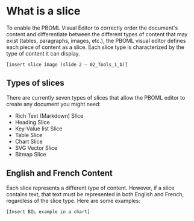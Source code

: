 # What is a slice

To enable the PBOML Visual Editor to correctly order the document's content and differentiate between the different types of content that may exist (tables, paragraphs, images, etc.), the PBOML visual editor defines each piece of content as a slice. Each slice type is characterized by the type of content it can display.

    [insert slice image (slide 2 – 02_Tools_1_b)]

## Types of slices

There are currently seven types of slices that allow the PBOML editor to create any document you might need:

-	Rich Text (Markdown) Slice
-	Heading Slice
-	Key-Value list Slice
-   Table Slice
-   Chart Slice
-	SVG Vector Slice
-	Bitmap Slice

## English and French Content

Each slice represents a different type of content. However, if a slice contains text, that text must be represented in both English and French, regardless of the slice type. Here are some examples:

    [Insert BIL example in a chart]
